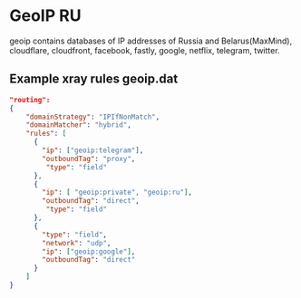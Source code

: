 # GeoIP RU

geoip contains databases of IP addresses of Russia and Belarus(MaxMind), cloudflare, cloudfront, facebook, fastly, google, netflix, telegram, twitter.

## Example xray rules geoip.dat

```json
"routing":
{
    "domainStrategy": "IPIfNonMatch",
    "domainMatcher": "hybrid",
    "rules": [
      {
        "ip": ["geoip:telegram"],
        "outboundTag": "proxy",
         "type": "field"
      },
      {
        "ip": [ "geoip:private", "geoip:ru"],
        "outboundTag": "direct",
         "type": "field"
      },
      {
        "type": "field",
        "network": "udp",
        "ip": ["geoip:google"],
        "outboundTag": "direct"
      }
    ]
}
